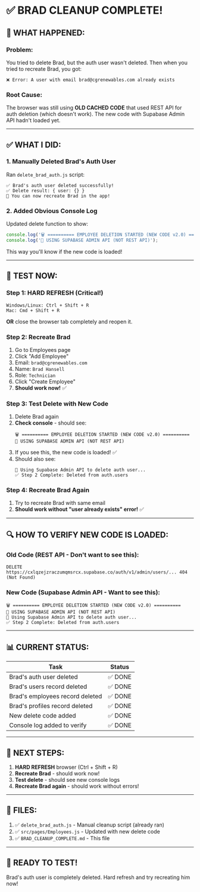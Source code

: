 # ✅ BRAD CLEANUP COMPLETE!

## 🎯 **WHAT HAPPENED:**

### **Problem:**
You tried to delete Brad, but the auth user wasn't deleted. Then when you tried to recreate Brad, you got:
```
❌ Error: A user with email brad@cgrenewables.com already exists
```

### **Root Cause:**
The browser was still using **OLD CACHED CODE** that used REST API for auth deletion (which doesn't work). The new code with Supabase Admin API hadn't loaded yet.

---

## ✅ **WHAT I DID:**

### **1. Manually Deleted Brad's Auth User**
Ran `delete_brad_auth.js` script:
```
✅ Brad's auth user deleted successfully!
✅ Delete result: { user: {} }
🎉 You can now recreate Brad in the app!
```

### **2. Added Obvious Console Log**
Updated delete function to show:
```javascript
console.log('🗑️ ========== EMPLOYEE DELETION STARTED (NEW CODE v2.0) ==========');
console.log('🔧 USING SUPABASE ADMIN API (NOT REST API)');
```

This way you'll know if the new code is loaded!

---

## 🧪 **TEST NOW:**

### **Step 1: HARD REFRESH (Critical!)**
```
Windows/Linux: Ctrl + Shift + R
Mac: Cmd + Shift + R
```

**OR** close the browser tab completely and reopen it.

### **Step 2: Recreate Brad**
1. Go to Employees page
2. Click "Add Employee"
3. Email: `brad@cgrenewables.com`
4. Name: `Brad Hansell`
5. Role: `Technician`
6. Click "Create Employee"
7. **Should work now!** ✅

### **Step 3: Test Delete with New Code**
1. Delete Brad again
2. **Check console** - should see:
   ```
   🗑️ ========== EMPLOYEE DELETION STARTED (NEW CODE v2.0) ==========
   🔧 USING SUPABASE ADMIN API (NOT REST API)
   ```
3. If you see this, the new code is loaded! ✅
4. Should also see:
   ```
   🔐 Using Supabase Admin API to delete auth user...
   ✅ Step 2 Complete: Deleted from auth.users
   ```

### **Step 4: Recreate Brad Again**
1. Try to recreate Brad with same email
2. **Should work without "user already exists" error!** ✅

---

## 🔍 **HOW TO VERIFY NEW CODE IS LOADED:**

### **Old Code (REST API - Don't want to see this):**
```
DELETE https://cxlqzejzraczumqmsrcx.supabase.co/auth/v1/admin/users/... 404 (Not Found)
```

### **New Code (Supabase Admin API - Want to see this):**
```
🗑️ ========== EMPLOYEE DELETION STARTED (NEW CODE v2.0) ==========
🔧 USING SUPABASE ADMIN API (NOT REST API)
🔐 Using Supabase Admin API to delete auth user...
✅ Step 2 Complete: Deleted from auth.users
```

---

## 📊 **CURRENT STATUS:**

| Task | Status |
|------|--------|
| Brad's auth user deleted | ✅ DONE |
| Brad's users record deleted | ✅ DONE |
| Brad's employees record deleted | ✅ DONE |
| Brad's profiles record deleted | ✅ DONE |
| New delete code added | ✅ DONE |
| Console log added to verify | ✅ DONE |

---

## 🚀 **NEXT STEPS:**

1. **HARD REFRESH** browser (Ctrl + Shift + R)
2. **Recreate Brad** - should work now!
3. **Test delete** - should see new console logs
4. **Recreate Brad again** - should work without errors!

---

## 📝 **FILES:**

1. ✅ `delete_brad_auth.js` - Manual cleanup script (already ran)
2. ✅ `src/pages/Employees.js` - Updated with new delete code
3. ✅ `BRAD_CLEANUP_COMPLETE.md` - This file

---

## 🎉 **READY TO TEST!**

Brad's auth user is completely deleted. Hard refresh and try recreating him now!

